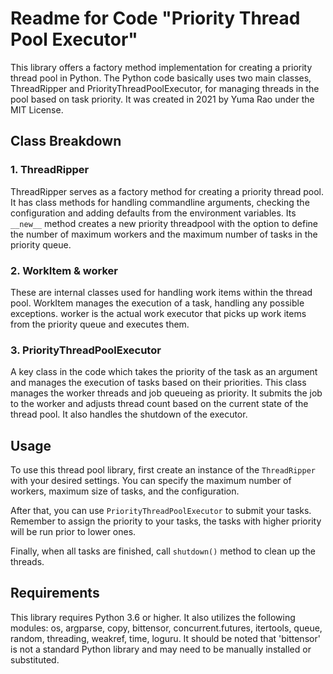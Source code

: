 # Readme for Code "Priority Thread Pool Executor"

This library offers a factory method implementation for creating a priority thread pool in Python. The Python code basically uses two main classes, ThreadRipper and PriorityThreadPoolExecutor, for managing threads in the pool based on task priority. It was created in 2021 by Yuma Rao under the MIT License.

## Class Breakdown

### 1. ThreadRipper

ThreadRipper serves as a factory method for creating a priority thread pool. It has class methods for handling commandline arguments, checking the configuration and adding defaults from the environment variables. Its `__new__` method creates a new priority threadpool with the option to define the number of maximum workers and the maximum number of tasks in the priority queue.

### 2. WorkItem & worker

These are internal classes used for handling work items within the thread pool. WorkItem manages the execution of a task, handling any possible exceptions. worker is the actual work executor that picks up work items from the priority queue and executes them.

### 3. PriorityThreadPoolExecutor

A key class in the code which takes the priority of the task as an argument and manages the execution of tasks based on their priorities. This class manages the worker threads and job queueing as priority. It submits the job to the worker and adjusts thread count based on the current state of the thread pool. It also handles the shutdown of the executor.

## Usage

To use this thread pool library, first create an instance of the `ThreadRipper` with your desired settings. You can specify the maximum number of workers, maximum size of tasks, and the configuration.

After that, you can use `PriorityThreadPoolExecutor` to submit your tasks. Remember to assign the priority to your tasks, the tasks with higher priority will be run prior to lower ones.

Finally, when all tasks are finished, call `shutdown()` method to clean up the threads.

## Requirements

This library requires Python 3.6 or higher. It also utilizes the following modules: os, argparse, copy, bittensor, concurrent.futures, itertools, queue, random, threading, weakref, time, loguru. It should be noted that 'bittensor' is not a standard Python library and may need to be manually installed or substituted.
